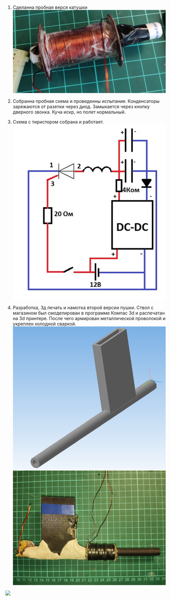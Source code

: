 1) Сделанна пробная верся катушки 
![](https://github.com/sergeya884/NANORobotProject/blob/main/common/Gauss/photo/coil_1.jpg)

2) Собранна пробная схема и проведенны испытания. Конденсаторы заряжаются от разетки через диод. Замыкается через кнопку дверного звонка. Куча искр, но полет нормальный. 

3) Схема с тиристором собрана и работает.
![](https://github.com/sergeya884/NANORobotProject/blob/main/common/Gauss/photo/scheme.png)

4) Разработка, 3д печать и намотка второй версии пушки. Ствол с магазином был смоделирован в программе Компас 3d и распечатан на 3d принтере. После чего армирован металлической проволокой и укреплен холодной сваркой.
![](https://github.com/sergeya884/NANORobotProject/blob/main/common/Gauss/photo/coil_3d.png) ![](https://github.com/sergeya884/NANORobotProject/blob/main/common/Gauss/photo/coil_2.jpg)

![](https://github.com/sergeya884/NANORobotProject/blob/main/common/Gauss/photo/Auto_load.png)
